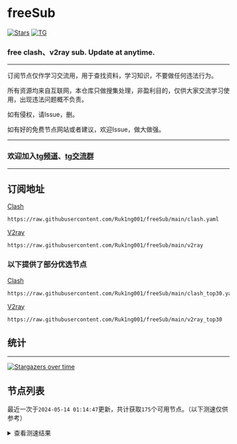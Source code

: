 # freeSub
[![Stars](https://img.shields.io/github/stars/Ruk1ng001/freeSub)](https://github.com/Ruk1ng001/freeSub/stargazers)
[![TG](https://img.shields.io/badge/Telegram-gray?logo=Telegram)](https://t.me/Ruk1ng001)
### free clash、v2ray sub. Update at anytime.

---

订阅节点仅作学习交流用，用于查找资料，学习知识，不要做任何违法行为。

所有资源均来自互联网，本仓库只做搜集处理，非盈利目的，仅供大家交流学习使用，出现违法问题概不负责。

如有侵权，请Issue，删。

如有好的免费节点网站或者建议，欢迎Issue，做大做强。

---

### 欢迎加入[tg频道](https://t.me/Ruk1ng001)、[tg交流群](https://t.me/+-e-b04EE5Cw2NmU1)

---

## 订阅地址
[Clash](https://raw.githubusercontent.com/Ruk1ng001/freeSub/main/clash.yaml)
```
https://raw.githubusercontent.com/Ruk1ng001/freeSub/main/clash.yaml
```
[V2ray](https://raw.githubusercontent.com/Ruk1ng001/freeSub/main/v2ray)
```
https://raw.githubusercontent.com/Ruk1ng001/freeSub/main/v2ray
```
### 以下提供了部分优选节点

[Clash](https://raw.githubusercontent.com/Ruk1ng001/freeSub/main/clash_top30.yaml)
```
https://raw.githubusercontent.com/Ruk1ng001/freeSub/main/clash_top30.yaml
```
[V2ray](https://raw.githubusercontent.com/Ruk1ng001/freeSub/main/v2ray_top30)
```
https://raw.githubusercontent.com/Ruk1ng001/freeSub/main/v2ray_top30
```

## 统计

---

[![Stargazers over time](https://starchart.cc/Ruk1ng001/freeSub.svg)](https://starchart.cc/Ruk1ng001/freeSub)

## 节点列表

最近一次于`2024-05-14 01:14:47`更新，共计获取`175`个可用节点。（以下测速仅供参考）

<details> <summary>查看测速结果</summary>

| 序号 | 节点 | 带宽 | 延迟 |
|:--:|:--:|:--:|:--:|
 | 1 | github.com/Ruk1ng001_1849366068 | 1.57MB/s | 438.00ms |
 | 2 | github.com/Ruk1ng001_2163870954 | 1.40MB/s | 371.00ms |
 | 3 | github.com/Ruk1ng001_630106339 | 1.02MB/s | 548.00ms |
 | 4 | github.com/Ruk1ng001_839126155 | 1007.54KB/s | 544.00ms |
 | 5 | github.com/Ruk1ng001_2686558329 | 961.78KB/s | 737.00ms |
 | 6 | github.com/Ruk1ng001_3222756092 | 938.04KB/s | 641.00ms |
 | 7 | github.com/Ruk1ng001_3827769526 | 881.87KB/s | 641.00ms |
 | 8 | github.com/Ruk1ng001_1238702783 | 866.01KB/s | 862.00ms |
 | 9 | github.com/Ruk1ng001_2962427332 | 865.18KB/s | 427.00ms |
 | 10 | github.com/Ruk1ng001_1938509145 | 831.45KB/s | 481.00ms |
 | 11 | github.com/Ruk1ng001_2967516307 | 820.38KB/s | 541.00ms |
 | 12 | github.com/Ruk1ng001_3412803857 | 814.21KB/s | 684.00ms |
 | 13 | github.com/Ruk1ng001_3913840081 | 752.60KB/s | 746.00ms |
 | 14 | github.com/Ruk1ng001_628343702 | 726.31KB/s | 568.00ms |
 | 15 | github.com/Ruk1ng001_3392725797 | 711.09KB/s | 925.00ms |
 | 16 | github.com/Ruk1ng001_3432400797 | 708.74KB/s | 869.00ms |
 | 17 | github.com/Ruk1ng001_2306407879 | 708.55KB/s | 630.00ms |
 | 18 | github.com/Ruk1ng001_762803762 | 701.67KB/s | 695.00ms |
 | 19 | github.com/Ruk1ng001_932899797 | 693.24KB/s | 769.00ms |
 | 20 | github.com/Ruk1ng001_4098054967 | 689.88KB/s | 777.00ms |
 | 21 | github.com/Ruk1ng001_986953778 | 689.44KB/s | 785.00ms |
 | 22 | github.com/Ruk1ng001_672420405 | 688.45KB/s | 547.00ms |
 | 23 | github.com/Ruk1ng001_1226365376 | 688.44KB/s | 808.00ms |
 | 24 | github.com/Ruk1ng001_2374917747 | 684.36KB/s | 801.00ms |
 | 25 | github.com/Ruk1ng001_3037514304 | 682.65KB/s | 770.00ms |
 | 26 | github.com/Ruk1ng001_1209984780 | 680.58KB/s | 806.00ms |
 | 27 | github.com/Ruk1ng001_3118542714 | 680.00KB/s | 763.00ms |
 | 28 | github.com/Ruk1ng001_2251902994 | 679.14KB/s | 815.00ms |
 | 29 | github.com/Ruk1ng001_3570268615 | 678.44KB/s | 797.00ms |
 | 30 | github.com/Ruk1ng001_1689883736 | 677.82KB/s | 780.00ms |
 | 31 | github.com/Ruk1ng001_1189849114 | 677.20KB/s | 769.00ms |
 | 32 | github.com/Ruk1ng001_1039970927 | 676.99KB/s | 815.00ms |
 | 33 | github.com/Ruk1ng001_3540856638 | 676.94KB/s | 809.00ms |
 | 34 | github.com/Ruk1ng001_1413665328 | 675.65KB/s | 792.00ms |
 | 35 | github.com/Ruk1ng001_3899675253 | 675.56KB/s | 834.00ms |
 | 36 | github.com/Ruk1ng001_1708283347 | 674.33KB/s | 959.00ms |
 | 37 | github.com/Ruk1ng001_1192177910 | 674.32KB/s | 798.00ms |
 | 38 | github.com/Ruk1ng001_1658202397 | 672.96KB/s | 577.00ms |
 | 39 | github.com/Ruk1ng001_1191022034 | 671.45KB/s | 822.00ms |
 | 40 | github.com/Ruk1ng001_3331002883 | 671.11KB/s | 819.00ms |
 | 41 | github.com/Ruk1ng001_229990118 | 670.36KB/s | 829.00ms |
 | 42 | github.com/Ruk1ng001_50851628 | 669.92KB/s | 765.00ms |
 | 43 | github.com/Ruk1ng001_4071801812 | 669.24KB/s | 802.00ms |
 | 44 | github.com/Ruk1ng001_2040471829 | 668.28KB/s | 833.00ms |
 | 45 | github.com/Ruk1ng001_2245605695 | 662.36KB/s | 817.00ms |
 | 46 | github.com/Ruk1ng001_34491053 | 661.43KB/s | 803.00ms |
 | 47 | github.com/Ruk1ng001_506516170 | 656.59KB/s | 864.00ms |
 | 48 | github.com/Ruk1ng001_3969388361 | 653.71KB/s | 911.00ms |
 | 49 | github.com/Ruk1ng001_796916901 | 653.68KB/s | 817.00ms |
 | 50 | github.com/Ruk1ng001_3664318348 | 648.89KB/s | 1223.00ms |
 | 51 | github.com/Ruk1ng001_805306763 | 637.86KB/s | 972.00ms |
 | 52 | github.com/Ruk1ng001_3566600495 | 637.00KB/s | 809.00ms |
 | 53 | github.com/Ruk1ng001_2744397761 | 588.06KB/s | 942.00ms |
 | 54 | github.com/Ruk1ng001_1537578765 | 582.88KB/s | 485.00ms |
 | 55 | github.com/Ruk1ng001_2388744676 | 574.61KB/s | 709.00ms |
 | 56 | github.com/Ruk1ng001_4135834119 | 552.58KB/s | 1094.00ms |
 | 57 | github.com/Ruk1ng001_459534470 | 543.08KB/s | 1449.00ms |
 | 58 | github.com/Ruk1ng001_3617853271 | 517.81KB/s | 1238.00ms |
 | 59 | github.com/Ruk1ng001_3599362861 | 511.11KB/s | 1011.00ms |
 | 60 | github.com/Ruk1ng001_2054894954 | 510.27KB/s | 1499.00ms |
 | 61 | github.com/Ruk1ng001_2986819677 | 501.47KB/s | 1081.00ms |
 | 62 | github.com/Ruk1ng001_4225185103 | 485.64KB/s | 1162.00ms |
 | 63 | github.com/Ruk1ng001_4063309201 | 472.71KB/s | 1742.00ms |
 | 64 | github.com/Ruk1ng001_2308501734 | 465.75KB/s | 1513.00ms |
 | 65 | github.com/Ruk1ng001_3807711853 | 465.36KB/s | 1211.00ms |
 | 66 | github.com/Ruk1ng001_4043719604 | 460.36KB/s | 936.00ms |
 | 67 | github.com/Ruk1ng001_2194615537 | 448.91KB/s | 1604.00ms |
 | 68 | github.com/Ruk1ng001_3235715830 | 445.38KB/s | 1082.00ms |
 | 69 | github.com/Ruk1ng001_2690750277 | 444.26KB/s | 1291.00ms |
 | 70 | github.com/Ruk1ng001_1079250985 | 425.39KB/s | 1528.00ms |
 | 71 | github.com/Ruk1ng001_2740881614 | 409.27KB/s | 922.00ms |
 | 72 | github.com/Ruk1ng001_4206385153 | 402.40KB/s | 730.00ms |
 | 73 | github.com/Ruk1ng001_777700868 | 392.36KB/s | 1573.00ms |
 | 74 | github.com/Ruk1ng001_1060759337 | 390.82KB/s | 912.00ms |
 | 75 | github.com/Ruk1ng001_2223018783 | 348.82KB/s | 879.00ms |
 | 76 | github.com/Ruk1ng001_3387269693 | 347.88KB/s | 1477.00ms |
 | 77 | github.com/Ruk1ng001_3362003740 | 340.51KB/s | 1608.00ms |
 | 78 | github.com/Ruk1ng001_1616468470 | 301.30KB/s | 1427.00ms |
 | 79 | github.com/Ruk1ng001_1170082256 | 297.24KB/s | 1783.00ms |
 | 80 | github.com/Ruk1ng001_2013146544 | 289.82KB/s | 1014.00ms |
 | 81 | github.com/Ruk1ng001_1704870201 | 281.33KB/s | 2028.00ms |
 | 82 | github.com/Ruk1ng001_3290277154 | 279.08KB/s | 1432.00ms |
 | 83 | github.com/Ruk1ng001_3549260583 | 275.23KB/s | 1732.00ms |
 | 84 | github.com/Ruk1ng001_1151839670 | 267.65KB/s | 1430.00ms |
 | 85 | github.com/Ruk1ng001_1108544810 | 262.45KB/s | 916.00ms |
 | 86 | github.com/Ruk1ng001_2822955067 | 255.26KB/s | 1541.00ms |
 | 87 | github.com/Ruk1ng001_3362580199 | 244.64KB/s | 1596.00ms |
 | 88 | github.com/Ruk1ng001_1295306959 | 233.08KB/s | 1889.00ms |
 | 89 | github.com/Ruk1ng001_3323569273 | 231.60KB/s | 1696.00ms |
 | 90 | github.com/Ruk1ng001_2112254635 | 221.49KB/s | 1626.00ms |
 | 91 | github.com/Ruk1ng001_2386156489 | 220.66KB/s | 1458.00ms |
 | 92 | github.com/Ruk1ng001_1034331182 | 213.83KB/s | 2286.00ms |
 | 93 | github.com/Ruk1ng001_1388672434 | 211.05KB/s | 1317.00ms |
 | 94 | github.com/Ruk1ng001_147306663 | 202.23KB/s | 1443.00ms |
 | 95 | github.com/Ruk1ng001_1673641397 | 199.32KB/s | 1405.00ms |
 | 96 | github.com/Ruk1ng001_1551530121 | 183.09KB/s | 1332.00ms |
 | 97 | github.com/Ruk1ng001_3927315096 | 179.66KB/s | 2258.00ms |
 | 98 | github.com/Ruk1ng001_2763158023 | 174.39KB/s | 1080.00ms |
 | 99 | github.com/Ruk1ng001_1132634313 | 170.16KB/s | 773.00ms |
 | 100 | github.com/Ruk1ng001_3372547913 | 166.95KB/s | 1355.00ms |
 | 101 | github.com/Ruk1ng001_184998897 | 166.66KB/s | 1790.00ms |
 | 102 | github.com/Ruk1ng001_2881666482 | 158.60KB/s | 1460.00ms |
 | 103 | github.com/Ruk1ng001_3796575036 | 157.56KB/s | 1574.00ms |
 | 104 | github.com/Ruk1ng001_3970925062 | 149.87KB/s | 1625.00ms |
 | 105 | github.com/Ruk1ng001_2725052174 | 138.11KB/s | 1646.00ms |
 | 106 | github.com/Ruk1ng001_1370193001 | 134.25KB/s | 1236.00ms |
 | 107 | github.com/Ruk1ng001_194184434 | 132.93KB/s | 840.00ms |
 | 108 | github.com/Ruk1ng001_1092046360 | 132.33KB/s | 1381.00ms |
 | 109 | github.com/Ruk1ng001_2885853846 | 130.89KB/s | 1450.00ms |
 | 110 | github.com/Ruk1ng001_1091569262 | 128.19KB/s | 1467.00ms |
 | 111 | github.com/Ruk1ng001_1903292082 | 127.59KB/s | 536.00ms |
 | 112 | github.com/Ruk1ng001_3391674938 | 127.26KB/s | 432.00ms |
 | 113 | github.com/Ruk1ng001_2183745117 | 121.88KB/s | 1530.00ms |
 | 114 | github.com/Ruk1ng001_2744246456 | 120.66KB/s | 1472.00ms |
 | 115 | github.com/Ruk1ng001_1232719216 | 116.86KB/s | 1479.00ms |
 | 116 | github.com/Ruk1ng001_3622565782 | 116.11KB/s | 1400.00ms |
 | 117 | github.com/Ruk1ng001_1024834280 | 115.80KB/s | 1483.00ms |
 | 118 | github.com/Ruk1ng001_775476669 | 115.36KB/s | 1044.00ms |
 | 119 | github.com/Ruk1ng001_711096051 | 115.02KB/s | 1426.00ms |
 | 120 | github.com/Ruk1ng001_339647967 | 114.25KB/s | 1371.00ms |
 | 121 | github.com/Ruk1ng001_4251118299 | 113.74KB/s | 1192.00ms |
 | 122 | github.com/Ruk1ng001_4002426314 | 113.45KB/s | 2074.00ms |
 | 123 | github.com/Ruk1ng001_2172465582 | 112.94KB/s | 2710.00ms |
 | 124 | github.com/Ruk1ng001_2617501041 | 110.87KB/s | 1476.00ms |
 | 125 | github.com/Ruk1ng001_342913673 | 110.33KB/s | 1537.00ms |
 | 126 | github.com/Ruk1ng001_1302235713 | 110.20KB/s | 1640.00ms |
 | 127 | github.com/Ruk1ng001_1106270083 | 104.68KB/s | 1421.00ms |
 | 128 | github.com/Ruk1ng001_4221750867 | 102.87KB/s | 1763.00ms |
 | 129 | github.com/Ruk1ng001_39864713 | 101.10KB/s | 1488.00ms |
 | 130 | github.com/Ruk1ng001_321207043 | 101.02KB/s | 1602.00ms |
 | 131 | github.com/Ruk1ng001_784932094 | 100.42KB/s | 1475.00ms |
 | 132 | github.com/Ruk1ng001_1695599451 | 99.82KB/s | 1367.00ms |
 | 133 | github.com/Ruk1ng001_1542644257 | 99.12KB/s | 1459.00ms |
 | 134 | github.com/Ruk1ng001_1308962382 | 98.73KB/s | 1376.00ms |
 | 135 | github.com/Ruk1ng001_2145981711 | 98.24KB/s | 1567.00ms |
 | 136 | github.com/Ruk1ng001_1694492034 | 97.35KB/s | 1762.00ms |
 | 137 | github.com/Ruk1ng001_3418298641 | 94.73KB/s | 1509.00ms |
 | 138 | github.com/Ruk1ng001_2963130294 | 94.03KB/s | 457.00ms |
 | 139 | github.com/Ruk1ng001_237030643 | 93.83KB/s | 1454.00ms |
 | 140 | github.com/Ruk1ng001_3749175554 | 93.61KB/s | 1839.00ms |
 | 141 | github.com/Ruk1ng001_3997140244 | 91.79KB/s | 1446.00ms |
 | 142 | github.com/Ruk1ng001_24015290 | 91.73KB/s | 1898.00ms |
 | 143 | github.com/Ruk1ng001_3238507946 | 91.01KB/s | 1512.00ms |
 | 144 | github.com/Ruk1ng001_3681621484 | 87.28KB/s | 1518.00ms |
 | 145 | github.com/Ruk1ng001_2679557322 | 87.04KB/s | 1284.00ms |
 | 146 | github.com/Ruk1ng001_1377866332 | 85.20KB/s | 963.00ms |
 | 147 | github.com/Ruk1ng001_3248145375 | 84.91KB/s | 2070.00ms |
 | 148 | github.com/Ruk1ng001_3744005356 | 84.71KB/s | 1433.00ms |
 | 149 | github.com/Ruk1ng001_436660577 | 83.42KB/s | 309.00ms |
 | 150 | github.com/Ruk1ng001_1670820960 | 83.21KB/s | 1108.00ms |
 | 151 | github.com/Ruk1ng001_1676283943 | 81.25KB/s | 1559.00ms |
 | 152 | github.com/Ruk1ng001_2678214959 | 79.04KB/s | 1545.00ms |
 | 153 | github.com/Ruk1ng001_74991844 | 78.30KB/s | 1455.00ms |
 | 154 | github.com/Ruk1ng001_3325683886 | 78.13KB/s | 437.00ms |
 | 155 | github.com/Ruk1ng001_3269726073 | 74.64KB/s | 1275.00ms |
 | 156 | github.com/Ruk1ng001_4125802957 | 74.43KB/s | 1651.00ms |
 | 157 | github.com/Ruk1ng001_307022608 | 73.14KB/s | 581.00ms |
 | 158 | github.com/Ruk1ng001_3607103000 | 70.02KB/s | 842.00ms |
 | 159 | github.com/Ruk1ng001_1159366513 | 63.74KB/s | 1098.00ms |
 | 160 | github.com/Ruk1ng001_1949834308 | 63.53KB/s | 557.00ms |
 | 161 | github.com/Ruk1ng001_1557395967 | 54.48KB/s | 1240.00ms |
 | 162 | github.com/Ruk1ng001_3319258598 | 54.28KB/s | 659.00ms |
 | 163 | github.com/Ruk1ng001_1302227927 | 52.76KB/s | 1528.00ms |
 | 164 |  | N/A | N/A |
 | 165 |  | N/A | N/A |
 | 166 |  | N/A | N/A |
 | 167 |  | N/A | N/A |
 | 168 |  | N/A | N/A |
 | 169 |  | N/A | N/A |
 | 170 |  | N/A | N/A |
 | 171 |  | N/A | N/A |
 | 172 |  | N/A | N/A |
 | 173 |  | N/A | N/A |
 | 174 |  | N/A | N/A |
 | 175 |  | N/A | N/A |


</details>